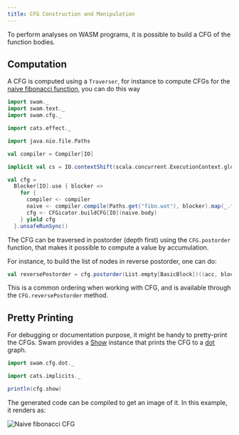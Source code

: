 ```yaml
---
title: CFG Construction and Manipulation
---
```


To perform analyses on WASM programs, it is possible to build a CFG of the function bodies.

## Computation

A CFG is computed using a `Traverser`, for instance to compute CFGs for the [naive fibonacci function](/examples/fibo.wat), you can do this way

```scala mdoc:silent
import swam._
import swam.text._
import swam.cfg._

import cats.effect._

import java.nio.file.Paths

val compiler = Compiler[IO]

implicit val cs = IO.contextShift(scala.concurrent.ExecutionContext.global)

val cfg =
  Blocker[IO].use { blocker =>
    for {
      compiler <- compiler
      naive <- compiler.compile(Paths.get("fibo.wat"), blocker).map(_.funcs(0))
      cfg <- CFGicator.buildCFG[IO](naive.body)
    } yield cfg
  }.unsafeRunSync()
```

The CFG can be traversed in postorder (depth first) using the `CFG.postorder` function, that makes it possible to compute a value by accumulation.

For instance, to build the list of nodes in reverse postorder, one can do:

```scala mdoc
val reversePostorder = cfg.postorder(List.empty[BasicBlock])((acc, block) => block :: acc)
```

This is a common ordering when working with CFG, and is available through the `CFG.reversePostorder` method.

## Pretty Printing

For debugging or documentation purpose, it might be handy to pretty-print the CFGs.
Swam provides a [Show](https://typelevel.org/cats/typeclasses/show.html) instance that prints the CFG to a [dot](https://www.graphviz.org/) graph.

```scala mdoc
import swam.cfg.dot._

import cats.implicits._

println(cfg.show)
```

The generated code can be compiled to get an image of it. In this example, it renders as:

![Naive fibonacci CFG](/examples/fibo-naive.png)
